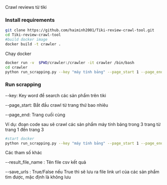 Crawl reviews từ tiki

### Install requirements

```bash
git clone https://github.com/haiminh2001/Tiki-review-crawl-tool.git
cd Tiki-review-crawl-tool
#build docker image
docker build -t crawler . 
```
Chạy docker
```bash
docker run -v  $PWD/crawler:/crawler -it crawler /bin/bash
cd crawler
python run_scrapping.py --key "máy tính bảng" --page_start 1 --page_end 3
```


### Run scrapping
--key: Key word để search các sản phẩm trên tiki

--page_start: Bắt đầu crawl từ trang thứ bao nhiêu

--page_end: Trang cuối cùng 

Ví dụ: đoạn code sau sẽ crawl các sản phẩm máy tính bảng trong 3 trang từ trang 1 đến trang 3
```bash
#start docker
python run_scrapping.py --key "máy tính bảng" --page_start 1 --page_end 3
```
Các tham số khác

--result_file_name : Tên file csv kết quả

--save_urls : True/False nếu True thì sẽ lưu ra file link url của các sản phẩm tìm được, mặc định là không lưu
